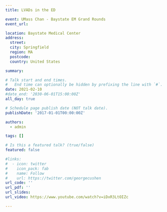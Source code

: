 ```yaml
---
title: LVADs in the ED

event: UMass Chan - Baystate EM Grand Rounds
event_url: 

location: Baystate Medical Center
address:
  street: 
  city: Springfield
  region: MA
  postcode: 
  country: United States

summary: 

# Talk start and end times.
#   End time can optionally be hidden by prefixing the line with `#`.
date: 2021-02-10
#date_end: '2030-06-01T15:00:00Z'
all_day: true

# Schedule page publish date (NOT talk date).
publishDate: '2017-01-01T00:00:00Z'

authors:
  - admin

tags: []

# Is this a featured talk? (true/false)
featured: false

#links:
#  - icon: twitter
#    icon_pack: fab
#    name: Follow
#    url: https://twitter.com/georgecushen
url_code: ''
url_pdf: ''
url_slides: 
url_video: https://www.youtube.com/watch?v=iDxR3LtOIZc

---
```


